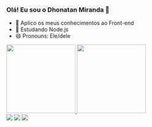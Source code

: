 ### Olá! Eu sou o Dhonatan Miranda 👋

- 🔭  Aplico os meus conhecimentos ao Front-end 
- 🌱 Estudando Node.js
- 😄 Pronouns: Ele/dele

<div>
  <a href="https://github.com/Dhonatanmir">
  <img height="180em" src="https://github-readme-stats.vercel.app/api?username=Dhonatanmir&show_icons=true&theme=dark&include_all_commits=true&count_private=true"/>
  <img height="180em" src="https://github-readme-stats.vercel.app/api/top-langs/?username=Dhonatanmir&layout=compact&langs_count=7&theme=dark"/>
</div>
  
  <div> 
 <a href="https://discord.gg/xvvsF7BM" target="_blank"><img src="https://img.shields.io/badge/Discord-7289DA?style=for-the-badge&logo=discord&logoColor=white" target="_blank"></a> 
  <a href = "mailto:dhonatanmir23@gmail.com"><img src="https://img.shields.io/badge/-Gmail-%23333?style=for-the-badge&logo=gmail&logoColor=white" target="_blank"></a>
  <a href="https://www.linkedin.com/in/dhonatan-da-silva-matos-de-miranda-959883199" target="_blank"><img src="https://img.shields.io/badge/-LinkedIn-%230077B5?style=for-the-badge&logo=linkedin&logoColor=white" target="_blank"></a> 
 
  
 
</div>


